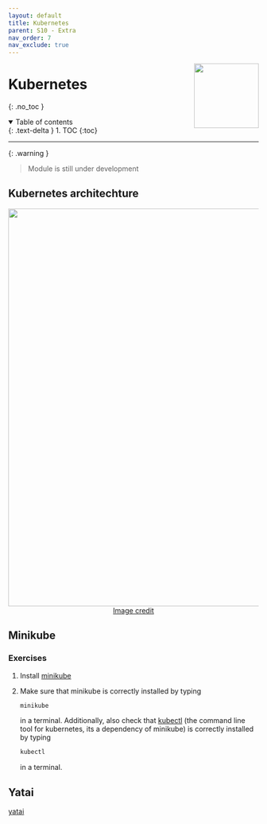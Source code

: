 ```yaml
---
layout: default
title: Kubernetes
parent: S10 - Extra
nav_order: 7
nav_exclude: true
---
```


<img style="float: right;" src="../figures/icons/kubernetes.png" width="130">

# Kubernetes
{: .no_toc }

<details open markdown="block">
  <summary>
    Table of contents
  </summary>
  {: .text-delta }
1. TOC
{:toc}
</details>

---

{: .warning }
> Module is still under development

## Kubernetes architechture

<p align="center">
  <img src="../figures/components_of_kubernetes.png" width="800">
  <br>
  <a href="https://kubernetes.io/docs/concepts/overview/components/"> Image credit </a>
</p>

## Minikube

### Exercises

1. Install [minikube](https://minikube.sigs.k8s.io/docs/start/)

2. Make sure that minikube is correctly installed by typing

   ```bash
   minikube
   ```

   in a terminal. Additionally, also check that [kubectl](https://kubernetes.io/docs/reference/kubectl/kubectl/) (the
   command line tool for kubernetes, its a dependency of minikube) is correctly installed by typing

   ```bash
   kubectl
   ```

   in a terminal.

## Yatai

[yatai](https://github.com/bentoml/Yatai)
